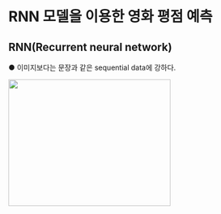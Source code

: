 # RNN 모델을 이용한 영화 평점 예측
## RNN(Recurrent neural network)  
● 이미지보다는 문장과 같은 sequential data에 강하다.  

<img src="https://user-images.githubusercontent.com/98728682/152925435-d06a59a8-08da-478f-866b-ead91b657a84.jpg" width="320" height="250">
